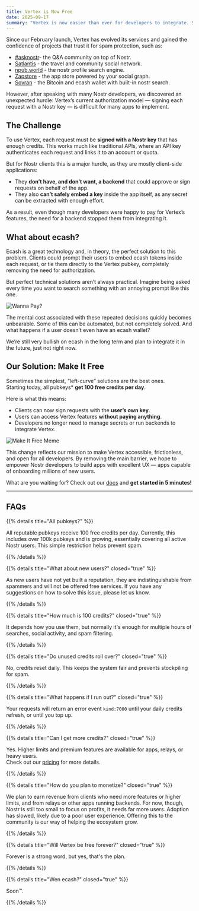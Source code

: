 ```yaml
---
title: Vertex is Now Free
date: 2025-09-17
summary: "Vertex is now easier than ever for developers to integrate. Starting today, all reputable pubkeys receive 100 free daily credits, removing the biggest barrier to building spam-proof apps without..."
---
```


Since our February launch, Vertex has evolved its services and gained the confidence of projects that trust it for spam protection, such as:

- [#asknostr](https://asknostr.site/)- the Q&A community on top of Nostr.
- [Satlantis](https://www.satlantis.io/) - the travel and community social network.
- [npub.world](https://npub.world/) - the nostr profile search engine.
- [Zapstore](https://zapstore.dev/) - the app store powered by your social graph.
- [Sovran](https://sovran.money/) - the Bitcoin and ecash wallet with built-in nostr search.

However, after speaking with many Nostr developers, we discovered an unexpected hurdle: Vertex’s current authorization model — signing each request with a Nostr key — is difficult for many apps to implement.

## The Challenge

To use Vertex, each request must be **signed with a Nostr key** that has enough credits. This works much like traditional APIs, where an API key authenticates each request and links it to an account or quota.

But for Nostr clients this is a major hurdle, as they are mostly client-side applications:

- They **don’t have, and don’t want, a backend** that could approve or sign requests on behalf of the app.
- They also **can’t safely embed a key** inside the app itself, as any secret can be extracted with enough effort.

As a result, even though many developers were happy to pay for Vertex’s features, the need for a backend stopped them from integrating it.

## What about ecash?

Ecash is a great technology and, in theory, the perfect solution to this problem.
Clients could prompt their users to embed ecash tokens inside each request, or tie them directly to the Vertex pubkey, completely removing the need for authorization.

But perfect technical solutions aren’t always practical.
Imagine being asked every time you want to search something with an annoying prompt like this one.

![Wanna Pay?](/images/wanna_pay.png)

The mental cost associated with these repeated decisions quickly becomes unbearable. Some of this can be automated, but not completely solved. And what happens if a user doesn’t even have an ecash wallet?

We’re still very bullish on ecash in the long term and plan to integrate it in the future, just not right now.

## Our Solution: Make It Free

Sometimes the simplest, “left-curve” solutions are the best ones.  
Starting today, all pubkeys* **get 100 free credits per day**.

Here is what this means:

- Clients can now sign requests with the **user’s own key**.  
- Users can access Vertex features **without paying anything**.  
- Developers no longer need to manage secrets or run backends to integrate Vertex.

![Make It Free Meme](/images/make_it_free_meme.jpg)

This change reflects our mission to make Vertex accessible, frictionless, and open for all developers. By removing the main barrier, we hope to empower Nostr developers to build apps with excellent UX — apps capable of onboarding millions of new users.

What are you waiting for? Check out our [docs](/docs/services) and **get started in 5 minutes!**

---

## FAQs

{{% details title="All pubkeys?" %}}

All reputable pubkeys receive 100 free credits per day. Currently, this includes over 100k pubkeys and is growing, essentially covering all active Nostr users. This simple restriction helps prevent spam.

{{% /details %}}

{{% details title="What about new users?" closed="true" %}}

As new users have not yet built a reputation, they are indistinguishable from spammers and will not be offered free services. If you have any suggestions on how to solve this issue, please let us know.

{{% /details %}}

{{% details title="How much is 100 credits?" closed="true" %}}

It depends how you use them, but normally it's enough for multiple hours of searches, social activity, and spam filtering.

{{% /details %}}

{{% details title="Do unused credits roll over?" closed="true" %}}

No, credits reset daily. This keeps the system fair and prevents stockpiling for spam.

{{% /details %}}

{{% details title="What happens if I run out?" closed="true" %}}

Your requests will return an error event `kind:7000` until your daily credits refresh, or until you top up.

{{% /details %}}

{{% details title="Can I get more credits?" closed="true" %}}

Yes. Higher limits and premium features are available for apps, relays, or heavy users.  
Check out our [pricing](/pricing) for more details.

{{% /details %}}

{{% details title="How do you plan to monetize?" closed="true" %}}

We plan to earn revenue from clients who need more features or higher limits, and from relays or other apps running backends. For now, though, Nostr is still too small to focus on profits, it needs far more users. Adoption has slowed, likely due to a poor user experience. Offering this to the community is our way of helping the ecosystem grow.

{{% /details %}}

{{% details title="Will Vertex be free forever?" closed="true" %}}

Forever is a strong word, but yes, that's the plan.

{{% /details %}}

{{% details title="Wen ecash?" closed="true" %}}

Soon™.

{{% /details %}}